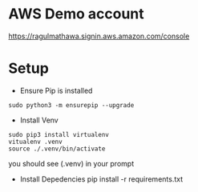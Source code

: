 # AWS Demo account
https://ragulmathawa.signin.aws.amazon.com/console​

# Setup

* Ensure Pip is installed
```
sudo python3 -m ensurepip --upgrade
```


* Install Venv
```
sudo pip3 install virtualenv
vitualenv .venv
source ./.venv/bin/activate
```
you should see (.venv) in your prompt

* Install Depedencies
pip install -r requirements.txt